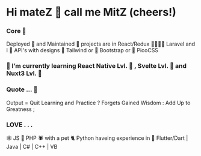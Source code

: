 # Hi mateZ :clinking_glasses: call me MitZ (cheers!)

###   Core :house_with_garden:
Deployed :deciduous_tree: and Maintained :bricks: projects are in React/Redux :family_man_woman_girl_boy: Laravel and I :hugs: API's
with designs :notebook_with_decorative_cover: Tailwind or :scroll: Bootstrap or :green_book: PicoCSS

### 	:hibiscus: I’m currently learning React Native Lvl. :rose: , Svelte Lvl. :rose: and Nuxt3 Lvl. :rose: 

### 	Quote ... :thinking: 
Output = Quit Learning and Practice ? Forgets Gained Wisdom : Add Up to Greatness ; 

###   LOVE . . .
:spider_web: JS :couple: PHP :spider: with a pet :cat2: Python
haveing experience in :t-rex: Flutter/Dart | Java | C# | C++ | VB

<!--
Next in line to study
| :seedling: Deno Fresh
| :seedling: Firebase

Emoji
https://github.com/ikatyang/emoji-cheat-sheet/blob/master/README.md


**munetracker/munetracker** is a ✨ _special_ ✨ repository because its `README.md` (this file) appears on your GitHub profile.

Here are some ideas to get you started:

- 🔭 I’m currently working on ...
- 🌱 I’m currently learning ...
- 👯 I’m looking to collaborate on ...
- 🤔 I’m looking for help with ...
- 💬 Ask me about ...
- 📫 How to reach me: ...
- 😄 Pronouns: ...
- 
-->
